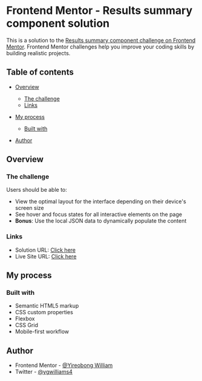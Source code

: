 # Frontend Mentor - Results summary component solution

This is a solution to the [Results summary component challenge on Frontend Mentor](https://www.frontendmentor.io/challenges/results-summary-component-CE_K6s0maV). Frontend Mentor challenges help you improve your coding skills by building realistic projects. 

## Table of contents

- [Overview](#overview)
  - [The challenge](#the-challenge)
  - [Links](#links)
- [My process](#my-process)
  - [Built with](#built-with)

- [Author](#author)


## Overview

### The challenge

Users should be able to:

- View the optimal layout for the interface depending on their device's screen size
- See hover and focus states for all interactive elements on the page
- **Bonus**: Use the local JSON data to dynamically populate the content

### Links

- Solution URL: [Click here](https://github.com/ygwilliams4/results-summary-component)
- Live Site URL: [Click here](https://ygwilliams4.github.io/results-summary-component/)

## My process

### Built with

- Semantic HTML5 markup
- CSS custom properties
- Flexbox
- CSS Grid
- Mobile-first workflow

## Author

- Frontend Mentor - [@Yireobong William](https://www.frontendmentor.io/profile/ygwilliams4)
- Twitter - [@ygwilliams4](https://www.twitter.com/ygwilliams4)